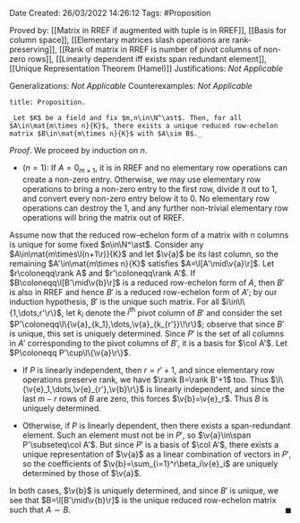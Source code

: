 <div class="topSpace"></div>

Date Created: 26/03/2022 14:26:12
Tags: #Proposition

Proved by: [[Matrix in RREF if augmented with tuple is in RREF]], [[Basis for column space]], [[Elementary matrices slash operations are rank-preserving]], [[Rank of matrix in RREF is number of pivot columns of non-zero rows]], [[Linearly dependent iff exists span redundant element]], [[Unique Representation Theorem (Hamel)]]
Justifications: _Not Applicable_

Generalizations: _Not Applicable_
Counterexamples: _Not Applicable_

``` ad-Proposition
title: Proposition.

_Let $K$ be a field and fix $m,n\in\N^\ast$. Then, for all $A\in\mat{m\times n}{K}$, there exists a unique reduced row-echelon matrix $B\in\mat{m\times n}{K}$ with $A\sim B$._

```

_Proof_. We proceed by induction on $n$.
* ($n=1$): If $A=0_{m\times1}$, it is in RREF and no elementary row operations can create a non-zero entry. Otherwise, we may use elementary row operations to bring a non-zero entry to the first row, divide it out to 1, and convert every non-zero entry below it to 0. No elementary row operations can destroy the 1, and any further non-trivial elementary row operations will bring the matrix out of RREF.

Assume now that the reduced row-echelon form of a matrix with $n$ columns is unique for some fixed $n\in\N^\ast$. Consider any $A\in\mat{m\times\l(n+1\r)}{K}$ and let $\v{a}$ be its last column, so the remaining $A'\in\mat{m\times n}{K}$ satisfies $A=\l[A'\mid\v{a}\r]$. Let $r\coloneqq\rank A$ and $r'\coloneqq\rank A'$. If $B\coloneqq\l[B'\mid\v{b}\r]$ is a reduced row-echelon form of $A$, then $B'$ is also in RREF and hence $B'$ is a reduced row-echelon form of $A'$; by our induction hypothesis, $B'$ is the unique such matrix. For all $i\in\l\{1,\dots,r'\r\}$, let $k_i$ denote the $i^\textrm{th}$ pivot column of $B'$ and consider the set $P'\coloneqq\l\{\v{a}_{k_1},\dots,\v{a}_{k_{r'}}\!\r\}$; observe that since $B'$ is unique, this set is uniquely determined. Since $P'$ is the set of all columns in $A'$ corresponding to the pivot columns of $B'$, it is a basis for $\col A'$. Let $P\coloneqq P'\cup\l\{\v{a}\r\}$.
* If $P$ is linearly independent, then $r=r'+1$, and since elementary row operations preserve rank, we have $\rank B=\rank B'+1$ too. Thus $\l\{\v{e}_1,\dots,\v{e}_{r'},\v{b}\r\}$ is linearly independent, and since the last $m-r$ rows of $B$ are zero, this forces $\v{b}=\v{e}_r$. Thus $B$ is uniquely determined.

* Otherwise, if $P$ is linearly dependent, then there exists a span-redundant element. Such an element must not be in $P'$, so $\v{a}\in\span P'\subseteq\col A'$. But since $P'$ is a basis of $\col A'$, there exists a unique representation of $\v{a}$ as a linear combination of vectors in $P'$, so the coefficients of $\v{b}=\sum_{i=1}^r\beta_i\v{e}_i$ are uniquely determined by those of $\v{a}$.

In both cases, $\v{b}$ is uniquely determined, and since $B'$ is unique, we see that $B=\l[B'\mid\v{b}\r]$ is the unique reduced row-echelon matrix such that $A\sim B$.<span style="float:right;">$\blacksquare$</span>
